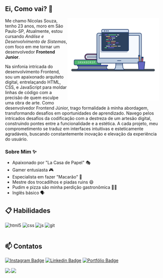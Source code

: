 ## Ei, Como vai? 👋

<img align="right" src="image.png" width="300"/> 

Me chamo Nícolas Souza, tenho 23 anos, moro em São Paulo-SP, Atualmente, estou cursando *Análise e Desenvolvimento de Sistemas*, com foco em me tornar um desenvolvedor **Frontend Junior**.

Na sinfonia intricada do desenvolvimento Frontend, sou um apaixonado arquiteto digital, entrelaçando HTML, CSS, e JavaScript para moldar linhas de código com a precisão de quem esculpe uma obra de arte. Como desenvolvedor Frontend Júnior, trago formalidade à minha abordagem, transformando desafios em oportunidades de aprendizado. Navego pelos intricados desafios da codificação com a destreza de um artesão digital, construindo pontes entre a funcionalidade e a estética. A cada projeto, meu comprometimento se traduz em interfaces intuitivas e esteticamente agradáveis, buscando constantemente inovação e elevação da experiência do usuário.

### Sobre Mim ✨

- Apaixonado por "La Casa de Papel" 🎭
- Gamer entusiasta 🎮
- Especialista em fazer "Macarão" 🌿
- Mestre dos trocadilhos e piadas ruins 😄
- Pudim e pizza são minha perdição gastronômica 🍮🍕
- Inglês básico 🗣️

## 📋 Habilidades

<div style="display: inline_block">
  <img align="center" alt="html5" src="https://img.shields.io/badge/HTML5-E34F26?style=for-the-badge&logo=html5&logoColor=white" />
  <img align="center" alt="css" src="https://img.shields.io/badge/CSS3-1572B6?style=for-the-badge&logo=css3&logoColor=white" />
  <img align="center" alt="js" src="https://img.shields.io/badge/JavaScript-F7DF1E?style=for-the-badge&logo=javascript&logoColor=black" />
  <img align="center" alt="git" src="https://img.shields.io/badge/git-%23F05033.svg?style=for-the-badge&logo=git&logoColor=white" />
</div><br/>

## 📫 Contatos

[![Instagram Badge](https://img.shields.io/badge/@nicksouzadev-2D425E?style=flat&labelColor=2D425E&logo=instagram&logoColor=white&link=https://instagram.com/nicksouzadev)](https://instagram.com/nicksouzadev)
[![Linkedin Badge](https://img.shields.io/badge/Nícolas%20Souza-2D425E?style=flat&logo=Linkedin&logoColor=white&link=https://www.linkedin.com/in/nícolas-souza-6082542a7/)](https://www.linkedin.com/in/nícolas-souza-6082542a7/) 
[![Portfólio Badge](https://img.shields.io/badge/Nícolas%20Souza-Portfólio-2D425E?style=flat&logo=nginx&logoColor=white&link=https://nickdev.netlify.app/)](hhttps://nickdev.netlify.app/) 

<a href="https://github.com/nicksouzadev/github-readme-stats">
  <img height=150 align="center" src="https://github-readme-stats.vercel.app/api?username=nicksouzadev" />
</a>
<a href="https://github.com/nicksouzadev/convoychat">
  <img height=150 align="center" src="https://github-readme-stats.vercel.app/api/top-langs/?username=nicksouzadev&layout=donut&langs_count=8&card_width=270" />
</a>
